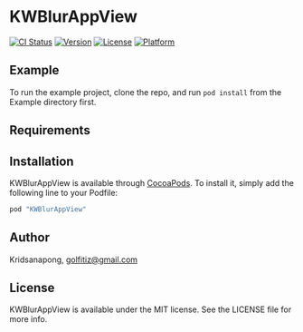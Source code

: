 # KWBlurAppView

[![CI Status](http://img.shields.io/travis/Kridsanapong/KWBlurAppView.svg?style=flat)](https://travis-ci.org/Kridsanapong/KWBlurAppView)
[![Version](https://img.shields.io/cocoapods/v/KWBlurAppView.svg?style=flat)](http://cocoapods.org/pods/KWBlurAppView)
[![License](https://img.shields.io/cocoapods/l/KWBlurAppView.svg?style=flat)](http://cocoapods.org/pods/KWBlurAppView)
[![Platform](https://img.shields.io/cocoapods/p/KWBlurAppView.svg?style=flat)](http://cocoapods.org/pods/KWBlurAppView)

## Example

To run the example project, clone the repo, and run `pod install` from the Example directory first.

## Requirements

## Installation

KWBlurAppView is available through [CocoaPods](http://cocoapods.org). To install
it, simply add the following line to your Podfile:

```ruby
pod "KWBlurAppView"
```

## Author

Kridsanapong, golfitiz@gmail.com

## License

KWBlurAppView is available under the MIT license. See the LICENSE file for more info.
